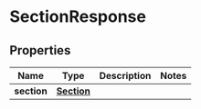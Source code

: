 

# SectionResponse


## Properties

| Name | Type | Description | Notes |
|------------ | ------------- | ------------- | -------------|
|**section** | [**Section**](Section.md) |  |  |



